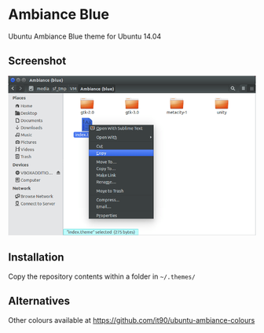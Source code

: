 # Ambiance Blue

Ubuntu Ambiance Blue theme for Ubuntu 14.04

## Screenshot

![Ambiance (blue)](screenshot.png)

## Installation

Copy the repository contents within a folder in `~/.themes/`

## Alternatives

Other colours available at https://github.com/it90/ubuntu-ambiance-colours

